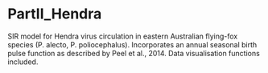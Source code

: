 # PartII_Hendra
SIR model for Hendra virus circulation in eastern Australian flying-fox species (P. alecto, P. poliocephalus). Incorporates an annual seasonal birth pulse function as described by Peel et al., 2014. Data visualisation functions included. 
